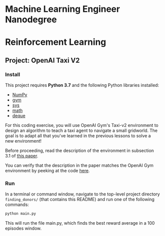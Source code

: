 # Machine Learning Engineer Nanodegree
# Reinforcement Learning
## Project: OpenAI Taxi V2

### Install

This project requires **Python 3.7** and the following Python libraries installed:

- [NumPy](http://www.numpy.org/)
- [gym](https://gym.openai.com/)
- [sys](https://docs.python.org/3/library/sys.html)
- [math](https://docs.python.org/3/library/math.html)
- [deque](https://docs.python.org/2/library/collections.html)


For this coding exercise, you will use OpenAI Gym's Taxi-v2 environment to design an algorithm to teach a taxi agent to navigate a small gridworld. The goal is to adapt all that you've learned in the previous lessons to solve a new environment!

Before proceeding, read the description of the environment in subsection 3.1 of [this paper](https://arxiv.org/pdf/cs/9905014.pdf).

You can verify that the description in the paper matches the OpenAI Gym environment by peeking at the code [here](https://github.com/openai/gym/blob/master/gym/envs/toy_text/taxi.py).

### Run

In a terminal or command window, navigate to the top-level project directory `finding_donors/` (that contains this README) and run one of the following commands:

```bash
python main.py
```  

This will run the file main.py, which finds the best reward average in a 100 episodes window.